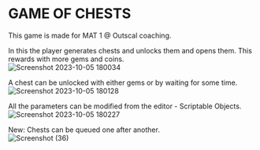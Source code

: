 # GAME OF CHESTS
This game is made for MAT 1 @ Outscal coaching.

In this the player generates chests and unlocks them and opens them. This rewards with more gems and coins.<br>
![Screenshot 2023-10-05 180034](https://github.com/ravi-kiran-svs/game-of-chests/assets/41666334/0f63feb0-e8ff-40d2-af69-2ad667c97828)

A chest can be unlocked with either gems or by waiting for some time.<br>
![Screenshot 2023-10-05 180128](https://github.com/ravi-kiran-svs/game-of-chests/assets/41666334/1bd03365-9351-42e6-93b6-5a8cd70ca7bf)

All the parameters can be modified from the editor - Scriptable Objects.<br>
![Screenshot 2023-10-05 180227](https://github.com/ravi-kiran-svs/game-of-chests/assets/41666334/d86d2c4d-a1df-48c3-ba56-c7165a4bdbd7)

New: Chests can be queued one after another.<br>
![Screenshot (36)](https://github.com/ravi-kiran-svs/game-of-chests/assets/41666334/1493e913-c9c5-41c0-81c0-3d4cad14c1d9)
